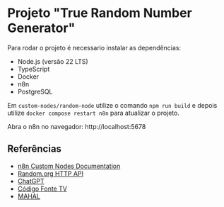 # Projeto "True Random Number Generator"

Para rodar o projeto é necessario instalar as dependências:
- Node.js (versão 22 LTS)
- TypeScript
- Docker 
- n8n 
- PostgreSQL


Em `custom-nodes/random-node` utilize o comando `npm run build` e depois utilize `docker compose restart n8n` para atualizar o projeto.

Abra o n8n no navegador: http://localhost:5678

## Referências 
- [n8n Custom Nodes Documentation](https://docs.n8n.io/nodes/creating-nodes/)
- [Random.org HTTP API](https://api.random.org/)
- [ChatGPT](https://chat.openai.com/)
- [Código Fonte TV](https://www.youtube.com/watch?v=UDWEAMwS7rg)
- [MAHAL](https://www.youtube.com/watch?v=AfWeRBSr95Q)
